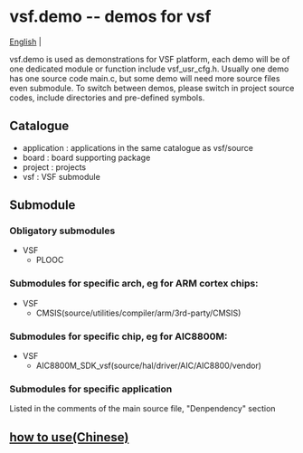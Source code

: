 # vsf.demo -- demos for vsf

[English](README.md) |

vsf.demo is used as demonstrations for VSF platform, each demo will be of one dedicated module or function include vsf_usr_cfg.h. Usually one demo has one source code main.c, but some demo will need more source files even submodule. To switch between demos, please switch in project source codes, include directories and pre-defined symbols.

## Catalogue
- application : applications in the same catalogue as vsf/source
- board : board supporting package
- project : projects
- vsf : VSF submodule

## Submodule
### Obligatory submodules 
- VSF
  - PLOOC

### Submodules for specific arch, eg for ARM cortex chips:
- VSF
  - CMSIS(source/utilities/compiler/arm/3rd-party/CMSIS)

### Submodules for specific chip, eg for AIC8800M:
- VSF
  - AIC8800M_SDK_vsf(source/hal/driver/AIC/AIC8800/vendor)

### Submodules for specific application
Listed in the comments of the main source file, "Denpendency" section

## [how to use(Chinese)](https://www.bilibili.com/video/BV1Ug411z7wH/?vd_source=4e65ae526a55e90072dbc16c85a4e3da)